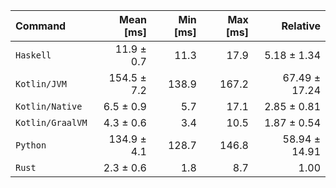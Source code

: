 | Command | Mean [ms] | Min [ms] | Max [ms] | Relative |
|:---|---:|---:|---:|---:|
| `Haskell` | 11.9 ± 0.7 | 11.3 | 17.9 | 5.18 ± 1.34 |
| `Kotlin/JVM` | 154.5 ± 7.2 | 138.9 | 167.2 | 67.49 ± 17.24 |
| `Kotlin/Native` | 6.5 ± 0.9 | 5.7 | 17.1 | 2.85 ± 0.81 |
| `Kotlin/GraalVM` | 4.3 ± 0.6 | 3.4 | 10.5 | 1.87 ± 0.54 |
| `Python` | 134.9 ± 4.1 | 128.7 | 146.8 | 58.94 ± 14.91 |
| `Rust` | 2.3 ± 0.6 | 1.8 | 8.7 | 1.00 |
